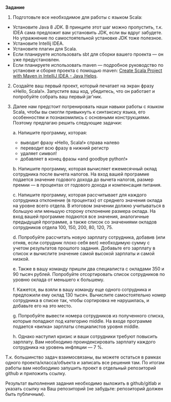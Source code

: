 **Задание**

1. Подготовьте все необходимое для работы с языком Scala:

* Установите Java 8 JDK. В принципе этот шаг можно пропустить, т.к. IDEA сама предложит вам установить JDK, если вы вдруг забудете. Но упражнение по самостоятельной установке JDK тоже полезное.
* Установите Intellij IDEA.
* Установите плагин для Scala.
* Если планируете использовать sbt для сборки вашего проекта  — он уже предустановлен.
* Если планируете использовать maven  — подробное руководство по установке и сборке проекта с помощью maven: [Create Scala Project with Maven in IntelliJ IDEA - Java Helps](https://www.javahelps.com/2021/03/create-scala-with-maven-project-in.html).

2. Создайте ваш первый проект, который печатает на экран фразу «Hello, Scala!». Запустите ваш код, убедитесь, что он работает и попробуйте собрать ваш первый jar’ник.
3. Далее нам предстоит потренировать наши навыки работы с языком Scala, чтобы вы смогли привыкнуть к синтаксису языка, его особенностям и познакомились с основными конструкциями. Поэтому предлагаю решить следующие задачки:
   
    a. Напишите программу, которая: 

      * выводит фразу «Hello, Scala!» справа налево
      * переводит всю фразу в нижний регистр
      * удаляет символ!
      * добавляет в конец фразы «and goodbye python!»

    b. Напишите программу, которая вычисляет ежемесячный оклад сотрудника после вычета налогов. На вход вашей программе подается значение годового дохода до вычета налогов, размер премии  — в процентах от годового дохода и компенсация питания.

   c. Напишите программу, которая рассчитывает для каждого сотрудника отклонение (в процентах) от среднего значения оклада на уровне всего отдела. В итоговом значении должно учитываться в большую или меньшую сторону отклонение размера оклада. На вход вашей программе подаются все значения, аналогичные предыдущей программе, а также список со значениями окладов сотрудников отдела 100, 150, 200, 80, 120, 75.

   d. Попробуйте рассчитать новую зарплату сотрудника, добавив (или отняв, если сотрудник плохо себя вел) необходимую сумму с учетом результатов прошлого задания. Добавьте его зарплату в список и вычислите значение самой высокой зарплаты и самой низкой. 

   e. Также в вашу команду пришли два специалиста с окладами 350 и 90 тысяч рублей. Попробуйте отсортировать список сотрудников по уровню оклада от меньшего к большему. 

   f. Кажется, вы взяли в вашу команду еще одного сотрудника и предложили ему оклад 130 тысяч. Вычислите самостоятельно номер сотрудника в списке так, чтобы сортировка не нарушилась, и добавьте его на это место.

   g. Попробуйте вывести номера сотрудников из полученного списка, которые попадают под категорию middle. На входе программе подается «вилка» зарплаты специалистов уровня middle.

   h. Однако наступил кризис и ваши сотрудники требуют повысить зарплату. Вам необходимо проиндексировать зарплату каждого сотрудника на уровень инфляции  — 7 %.

Т.к. большинство задач взаимосвязаны, вы можете остаться в рамках одного проекта/класса/объекта и записать все решения там. По итогам работы вам необходимо запушить проект в отдельный репозиторий github и приложить ссылку.  

Результат выполнения задания необходимо выложить в github/gitlab и указать ссылку на Ваш репозиторий (не забудьте: репозиторий должен быть публичным).
